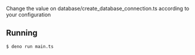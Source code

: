 

Change the value on database/create_database_connection.ts according to your configuration

## Running
 ```bash
 $ deno run main.ts
 ```
